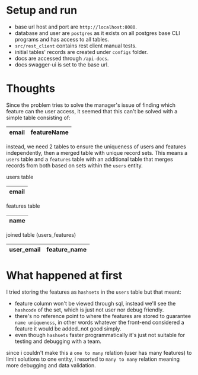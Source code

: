 # Setup and run

- base url host and port are `http://localhost:8080`.
- database and user are `postgres` as it exists on all postgres base CLI programs and has access to
  all tables.
- `src/rest_client` contains rest client manual tests.
- initial tables' records are created under `configs` folder.
- docs are accessed through `/api-docs`.
- docs swagger-ui is set to the base url.

# Thoughts

Since the problem tries to solve the manager's issue of finding which feature can the user access,
it seemed that this can't be solved with a simple table consisting of:

| email | featureName |
| ----- | ----------- |

instead, we need 2 tables to ensure the uniqueness of users and features independently, then a
merged table with unique record sets. This means a `users` table and a `features` table with an
additional table that merges records from both based on sets within the `users` entity.

users table

| email |
| ----- |

features table

| name |
| ---- |

joined table (users_features)

| user_email | feature_name |
| ---------- | ------------ |

# What happened at first

I tried storing the features as `hashsets` in the `users` table but that meant:

- feature column won't be viewed through sql, instead we'll see the `hashcode` of the set, which is
  just not user nor debug friendly.
- there's no reference point to where the features are stored to guarantee `name uniqueness`, in
  other words whatever the front-end considered a feature it would be added..not good simply.
- even though `hashsets` faster programmatically it's just not suitable for testing and debugging
  with a team.

since i couldn't make this a `one to many` relation (user has many features) to limit solutions to
one entity, i resorted to `many to many` relation meaning more debugging and data validation.
